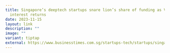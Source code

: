 ```yaml
---
title: Singapore’s deeptech startups snare lion’s share of funding as VC
  interest returns
date: 2023-11-15
layout: link
description: ""
image: ""
variant: tiptap
external: https://www.businesstimes.com.sg/startups-tech/startups/singapores-deep-tech-startups-snare-lions-share-funding-vc-interest-returns
---
```

